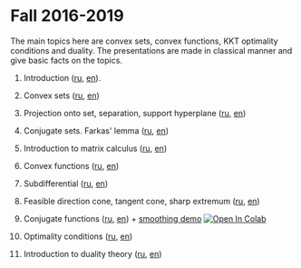 # Fall 2016-2019

The main topics here are convex sets, convex functions, KKT optimality conditions and duality. The presentations are made in classical manner and give basic facts on the topics.

1. Introduction ([ru](Fall2017-2019/01-Intro/Seminar1.pdf), [en](Fall2017-2019/01-Intro/Seminar1en.pdf)).

2. Convex sets ([ru](Fall2017-2019/02-Convex/Seminar2.pdf), [en](https://github.com/amkatrutsa/MIPT-Opt/blob/master/02-Convex/Seminar2en.pdf))

3. Projection onto set, separation, support hyperplane ([ru](Fall2017-2019/03-Separation/Seminar3.pdf), [en](Fall2017-2019/03-Separation/Seminar3en.pdf))

4. Conjugate sets. Farkas' lemma ([ru](Fall2017-2019/04-Conjugacy/Seminar4.pdf), [en](Fall2017-2019/04-Conjugacy/Seminar4en.pdf))

5. Introduction to matrix calculus ([ru](Fall2017-2019/05-MatrixCalculus/Seminar5.pdf), [en](Fall2017-2019/05-MatrixCalculus/Seminar5en.pdf))

6. Convex functions ([ru](Fall2017-2019/06-ConvexFunctions/Seminar6.pdf), [en](Fall2017-2019/06-ConvexFunctions/Seminar6en.pdf))

7. Subdifferential ([ru](Fall2017-2019/07-Subdifferential/Seminar7.pdf), [en](Fall2017-2019/07-Subdifferential/Seminar7en.pdf))

8. Feasible direction cone, tangent cone, sharp extremum ([ru](Fall2017-2019/08-Cones/Seminar8.pdf), [en](Fall2017-2019/08-Cones/Seminar8en.pdf))

9. Conjugate functions ([ru](Fall2017-2019/09-ConjugateFunctions/Seminar9.pdf), [en](Fall2017-2019/09-ConjugateFunctions/Seminar9en.pdf)) + [smoothing demo](https://nbviewer.jupyter.org/github/amkatrutsa/MIPT-Opt/blob/master/Fall2017-2019/09-ConjugateFunctions/smooth_demo.ipynb) [![Open In Colab](https://colab.research.google.com/assets/colab-badge.svg)](https://colab.research.google.com/github/amkatrutsa/MIPT-Opt/blob/master/Fall2017-2019/09-ConjugateFunctions/smooth_demo.ipynb) 

10. Optimality conditions ([ru](Fall2017-2019/10-OptimalityConditions/Seminar10.pdf), [en](Fall2017-2019/10-OptimalityConditions/Seminar10en.pdf))

11. Introduction to duality theory ([ru](Fall2017-2019/11-Duality/Seminar11.pdf), [en](Fall2017-2019/11-Duality/Seminar11en.pdf))
